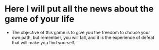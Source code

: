 # Here I will put all the news about the game of your life
- The objective of this game is to give you the freedom to choose your own path, but remember, you will fall, and it is the experience of defeat that will make you find yourself.

